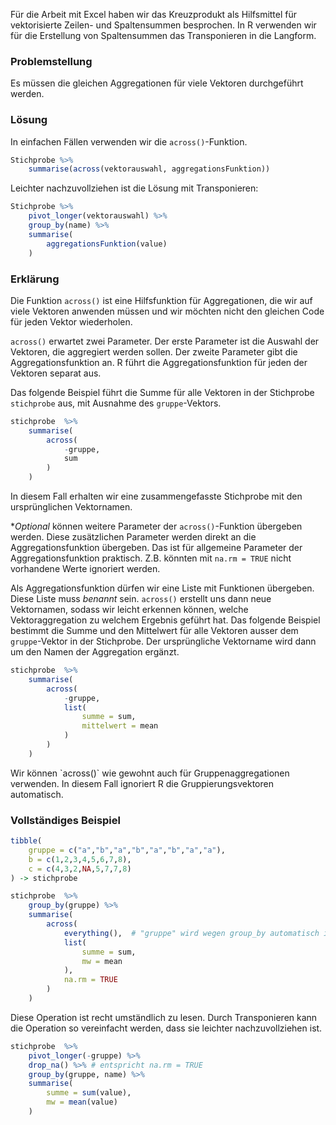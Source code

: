 Für die Arbeit mit Excel haben wir das Kreuzprodukt als Hilfsmittel für vektorisierte Zeilen- und Spaltensummen besprochen. In R verwenden wir für die Erstellung von Spaltensummen das Transponieren in die Langform. 

### Problemstellung

Es müssen die gleichen Aggregationen für viele Vektoren durchgeführt werden. 

### Lösung

In einfachen Fällen verwenden wir die `across()`-Funktion.

```R
Stichprobe %>%
    summarise(across(vektorauswahl, aggregationsFunktion)) 
```

Leichter nachzuvollziehen ist die Lösung mit Transponieren:

```R
Stichprobe %>%
    pivot_longer(vektorauswahl) %>% 
    group_by(name) %>%
    summarise(
        aggregationsFunktion(value)
    ) 
```

### Erklärung

Die Funktion `across()` ist eine Hilfsfunktion für Aggregationen, die wir auf  viele Vektoren anwenden müssen und wir möchten nicht den gleichen Code für jeden Vektor wiederholen. 

`across()` erwartet zwei Parameter. Der erste Parameter ist die Auswahl der Vektoren, die aggregiert werden sollen. Der zweite Parameter gibt die Aggregationsfunktion an. R führt die Aggregationsfunktion für jeden der Vektoren separat aus. 

Das folgende Beispiel führt die Summe für alle Vektoren in der Stichprobe `stichprobe` aus, mit Ausnahme des `gruppe`-Vektors. 

```R
stichprobe  %>% 
    summarise(
        across(
            -gruppe,
            sum
        )
    )
```

In diesem Fall erhalten wir eine zusammengefasste Stichprobe mit den ursprünglichen Vektornamen.

**Optional* können weitere Parameter der `across()`-Funktion übergeben werden. Diese zusätzlichen Parameter werden direkt an die Aggregationsfunktion übergeben. Das ist für allgemeine Parameter der Aggregationsfunktion praktisch. Z.B. könnten mit `na.rm = TRUE` nicht vorhandene Werte ignoriert werden.

Als Aggregationsfunktion dürfen wir eine Liste mit Funktionen übergeben. Diese Liste muss *benannt* sein. `across()` erstellt uns dann neue Vektornamen, sodass wir leicht erkennen können, welche Vektoraggregation zu welchem Ergebnis geführt hat. Das folgende Beispiel bestimmt die Summe und den Mittelwert für alle Vektoren ausser dem `gruppe`-Vektor in der Stichprobe. Der ursprüngliche Vektorname wird dann um den Namen der Aggregation ergänzt. 

```R
stichprobe  %>% 
    summarise(
        across(
            -gruppe,
            list(
                summe = sum, 
                mittelwert = mean
            )
        )
    )
```

<p class="alert alert-success" markdown="1">
Wir können `across()` wie gewohnt auch für Gruppenaggregationen verwenden. In diesem Fall ignoriert R die Gruppierungsvektoren automatisch.
</p>

### Vollständiges Beispiel

```R
tibble( 
    gruppe = c("a","b","a","b","a","b","a","a"), 
    b = c(1,2,3,4,5,6,7,8), 
    c = c(4,3,2,NA,5,7,7,8)
) -> stichprobe

stichprobe  %>% 
    group_by(gruppe) %>%
    summarise(
        across(
            everything(),  # "gruppe" wird wegen group_by automatisch ignoriert
            list(
                summe = sum, 
                mw = mean
            ), 
            na.rm = TRUE
        )
    )
```

Diese Operation ist recht umständlich zu lesen. Durch Transponieren kann die Operation so vereinfacht werden, dass sie leichter nachzuvollziehen ist. 

```R
stichprobe  %>% 
    pivot_longer(-gruppe) %>% 
    drop_na() %>% # entspricht na.rm = TRUE
    group_by(gruppe, name) %>%
    summarise(
        summe = sum(value),
        mw = mean(value)
    )
```
